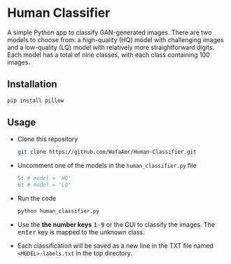 # Human Classifier

A simple Python app to classify GAN-generated images. There are two models to choose from: a high-quality (HQ) model with challenging images and a low-quality (LQ) model with relatively more straightforward digits. Each model has a total of nine classes, with each class containing 100 images.
## Installation

```bash
pip install pillow
```
## Usage

* Clone this repository
  ```bash
  git clone https://github.com/WafaAmr/Human-Classifier.git
  ```
* Uncomment one of the models in the `human_classifier.py` file
  ```python
  5: # model = 'HQ'
  6: # model = 'LQ'
  ```
* Run the code
  ```bash
  python human_classifier.py
  ```
* Use the **the number keys** <kbd>1-9</kbd> or the GUI to classify the images. The <kbd>enter</kbd> key is mapped to the unknown class.

* Each classification will be saved as a new line in the TXT file named `<MODEL>-labels.txt` in the top directory.
